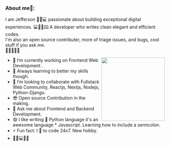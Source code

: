 ### About me🧑:
I am Jefferson ​🏄🏻​💻​ passionate about building exceptional digital
experiences. ​💻​👨‍💻​⌨️️​ A developer who writes clean elegant and efficient codes.<br/>
I'm also an open source contributer, more of triage issues, and bugs,
cool stuff if you ask me.<br/>
​👨‍💻​💬​👩‍💻​

<img align="right" src="https://media.giphy.com/media/M9gbBd9nbDrOTu1Mqx/giphy.gif" width="200"/>

- 🔭 I’m currently working on Frontend Web Development .
- 🌱 Always learning to better my skills though.
- 👯 I’m looking to collaborate with Fullstack Web Community, Reactjs, Nextjs, Nodejs, Python-Django.
- 😎 Open source Contribution in the making.
- 💬 Ask me about Frontend and Backend Development.
- 😄 I like writing :snake: Python language it's an awesome language * Javascript. Learning how to include a semicolon. 
- ⚡ Fun fact: I 💖 to code 24x7. New hobby.
- ​🌳​🍃​💻​👩‍💻​
